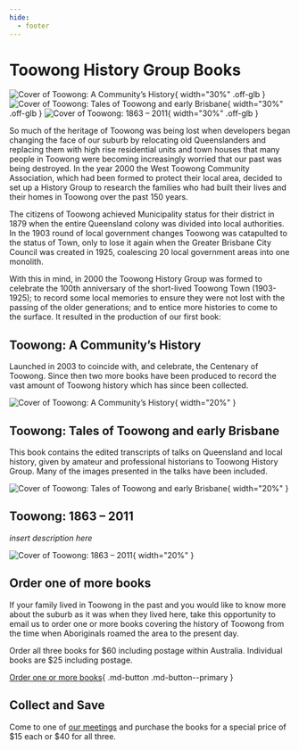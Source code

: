 ```yaml
---
hide:
  - footer
---
```


# Toowong History Group Books

![Cover of Toowong: A Community’s History](../assets/toowong-a-communitys-history.png){ width="30%" .off-glb } ![Cover of Toowong: Tales of Toowong and early Brisbane](../assets/tales-of-toowong-and-early-brisbane.png){ width="30%" .off-glb } ![Cover of Toowong: 1863 – 2011](../assets/toowong-1863-2011.png){ width="30%" .off-glb }


So much of the heritage of Toowong was being lost when developers began changing the face of our suburb by relocating old Queenslanders and replacing them with high rise residential units and town houses that many people in Toowong were becoming increasingly worried that our past was being destroyed. In the year 2000 the West Toowong Community Association, which had been formed to protect their local area, decided to set up a History Group to research the families who had built their lives and their homes in Toowong over the past 150 years.

The citizens of Toowong achieved Municipality status for their district in 1879 when the entire Queensland colony was divided into local authorities. In the 1903 round of local government changes Toowong was catapulted to the status of Town, only to lose it again when the Greater Brisbane City Council was created in 1925, coalescing 20 local government areas into one monolith.

With this in mind, in 2000 the Toowong History Group was formed to celebrate the 100th anniversary of the short-lived Toowong Town (1903-1925); to record some local memories to ensure they were not lost with the passing of the older generations; and to entice more histories to come to the surface. It resulted in the production of our first book:

## Toowong: A Community’s History

Launched in 2003 to coincide with, and celebrate, the Centenary of Toowong. Since then two more books have been produced to record the vast amount of Toowong history which has since been collected.

![Cover of Toowong: A Community’s History](../assets/toowong-a-communitys-history.png){ width="20%" }

## Toowong: Tales of Toowong and early Brisbane

This book contains the edited transcripts of talks on Queensland and local history, given by amateur and professional historians to Toowong History Group. Many of the images presented in the talks have been included.

![Cover of Toowong: Tales of Toowong and early Brisbane](../assets/tales-of-toowong-and-early-brisbane.png){ width="20%" }
## Toowong: 1863 – 2011

*insert description here*

![Cover of Toowong: 1863 – 2011](../assets/toowong-1863-2011.png){ width="20%" }

## Order one of more books

If your family lived in Toowong in the past and you would like to know more about the suburb as it was when they lived here, take this opportunity to email us to order one or more books covering the history of Toowong from the time when Aboriginals roamed the area to the present day.

Order all three books for $60 including postage within Australia. Individual books are $25 including postage. 

[Order one or more books](mailto:swha@ecn.net.au){ .md-button .md-button--primary }

## Collect and Save

Come to one of [our meetings](https://www.facebook.com/toowonghistorygroup/) and purchase the books for a special price of $15 each or $40 for all three.

